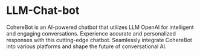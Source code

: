 # LLM-Chat-bot
CohereBot is an AI-powered chatbot that utilizes LLM OpenAI for intelligent and engaging conversations. Experience accurate and personalized responses with this cutting-edge chatbot. Seamlessly integrate CohereBot into various platforms and shape the future of conversational AI.
